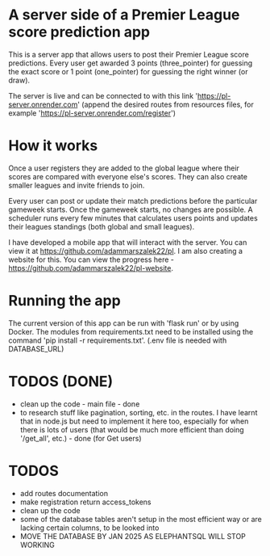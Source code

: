 # A server side of a Premier League score prediction app

This is a server app that allows users to post their Premier League score predictions. Every user get awarded 3 points (three_pointer) for guessing the exact score or 1 point (one_pointer) for guessing the right winner (or draw).

The server is live and can be connected to with this link 'https://pl-server.onrender.com' (append the desired routes from resources files, for example 'https://pl-server.onrender.com/register')

# How it works

Once a user registers they are added to the global league where their scores are compared with everyone else's scores. They can also create smaller leagues and invite friends to join.

Every user can post or update their match predictions before the particular gameweek starts. Once the gameweek starts, no changes are possible. A scheduler runs every few minutes that calculates users points and updates their leagues standings (both global and small leagues).

I have developed a mobile app that will interact with the server. You can view it at https://github.com/adammarszalek22/pl.
I am also creating a website for this. You can view the progress here - https://github.com/adammarszalek22/pl-website.

# Running the app

The current version of this app can be run with 'flask run' or by using Docker. The modules from requirements.txt need to be installed using the command 'pip install -r requirements.txt'.
(.env file is needed with DATABASE_URL)

# TODOS (DONE)
- clean up the code - main file - done
- to research stuff like pagination, sorting, etc. in the routes. I have learnt that in node.js but need to implement it here too, especially for when there is lots of users (that would be much more efficient than doing '/get_all', etc.) - done (for Get users)

# TODOS
- add routes documentation
- make registration return access_tokens
- clean up the code
- some of the database tables aren't setup in the most efficient way or are lacking certain columns, to be looked into
- MOVE THE DATABASE BY JAN 2025 AS ELEPHANTSQL WILL STOP WORKING